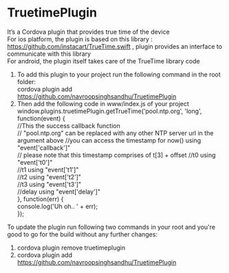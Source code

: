 # TruetimePlugin
It’s a Cordova plugin that provides true time of the device                                                                                                         
For ios platform, the plugin is based on this library : https://github.com/instacart/TrueTime.swift , plugin provides an interface to communicate with this library                                                         
For android, the plugin itself takes care of the TrueTime library code

1. To add this plugin to your project run the following command in the root folder:                                                           
    cordova plugin add https://github.com/navroopsinghsandhu/TruetimePlugin                                                                        
2. Then add the following code in www/index.js of your project                                                                                                    
    window.plugins.truetimePlugin.getTrueTime('pool.ntp.org', 'long', function(event) {                                                                               
          //This the success callback function                                                                                                                     
          // "pool.ntp.org" can be replaced with any other NTP server url in the argument above
          //you can access the timestamp for now() using "event['callback']"   
          // please note that this timestamp comprises of t[3] + offset
          //t0 using "event['t0']"                                                                                                                                                                
          //t1 using "event['t1']"                                                                                                                                          
          //t2 using "event['t2']"                                                                                                                                              
          //t3 using "event['t3']"                                                                                                                                                      
          //delay using "event['delay']"                                                                                                            
        }, function(err) {                                                                                                                                      
          console.log('Uh oh.. ' + err);                                                                                                                   
        }); 

To update the plugin run following two commands in your root and you're good to go for the build without any further changes:                                                                                                                                           
1. cordova plugin remove truetimeplugin                                                                                                                  
2. cordova plugin add https://github.com/navroopsinghsandhu/TruetimePlugin 
